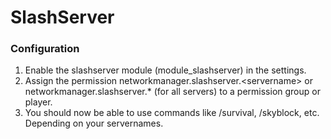 # SlashServer

### Configuration

1. Enable the slashserver module \(module\_slashserver\) in the settings.
2. Assign the permission networkmanager.slashserver.&lt;servername&gt; or networkmanager.slashserver.\* \(for all servers\) to a permission group or player.
3. You should now be able to use commands like /survival, /skyblock, etc. Depending on your servernames.


